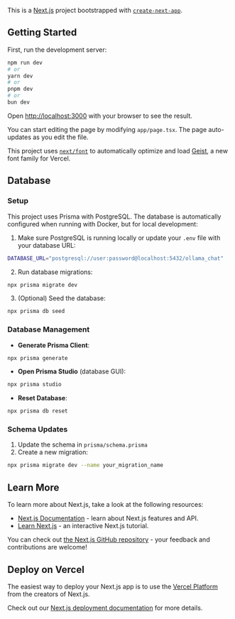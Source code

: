 This is a [Next.js](https://nextjs.org) project bootstrapped with [`create-next-app`](https://nextjs.org/docs/app/api-reference/cli/create-next-app).

## Getting Started

First, run the development server:

```bash
npm run dev
# or
yarn dev
# or
pnpm dev
# or
bun dev
```

Open [http://localhost:3000](http://localhost:3000) with your browser to see the result.

You can start editing the page by modifying `app/page.tsx`. The page auto-updates as you edit the file.

This project uses [`next/font`](https://nextjs.org/docs/app/building-your-application/optimizing/fonts) to automatically optimize and load [Geist](https://vercel.com/font), a new font family for Vercel.

## Database

### Setup

This project uses Prisma with PostgreSQL. The database is automatically configured when running with Docker, but for local development:

1. Make sure PostgreSQL is running locally or update your `.env` file with your database URL:

```bash
DATABASE_URL="postgresql://user:password@localhost:5432/ollama_chat"
```

2. Run database migrations:

```bash
npx prisma migrate dev
```

3. (Optional) Seed the database:

```bash
npx prisma db seed
```

### Database Management

- **Generate Prisma Client**:

```bash
npx prisma generate
```

- **Open Prisma Studio** (database GUI):

```bash
npx prisma studio
```

- **Reset Database**:

```bash
npx prisma db reset
```

### Schema Updates

1. Update the schema in `prisma/schema.prisma`
2. Create a new migration:

```bash
npx prisma migrate dev --name your_migration_name
```

## Learn More

To learn more about Next.js, take a look at the following resources:

- [Next.js Documentation](https://nextjs.org/docs) - learn about Next.js features and API.
- [Learn Next.js](https://nextjs.org/learn) - an interactive Next.js tutorial.

You can check out [the Next.js GitHub repository](https://github.com/vercel/next.js) - your feedback and contributions are welcome!

## Deploy on Vercel

The easiest way to deploy your Next.js app is to use the [Vercel Platform](https://vercel.com/new?utm_medium=default-template&filter=next.js&utm_source=create-next-app&utm_campaign=create-next-app-readme) from the creators of Next.js.

Check out our [Next.js deployment documentation](https://nextjs.org/docs/app/building-your-application/deploying) for more details.
